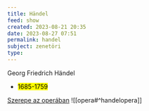```yaml
---
title: Händel
feed: show
created: 2023-08-21 20:35
date: 2023-08-27 07:51
permalink: handel
subject: zenetöri
type: 
---
```


Georg Friedrich Händel
- <mark>1685-1759</mark>

[Szerepe az operában](opera)
![[opera#^handelopera]]

